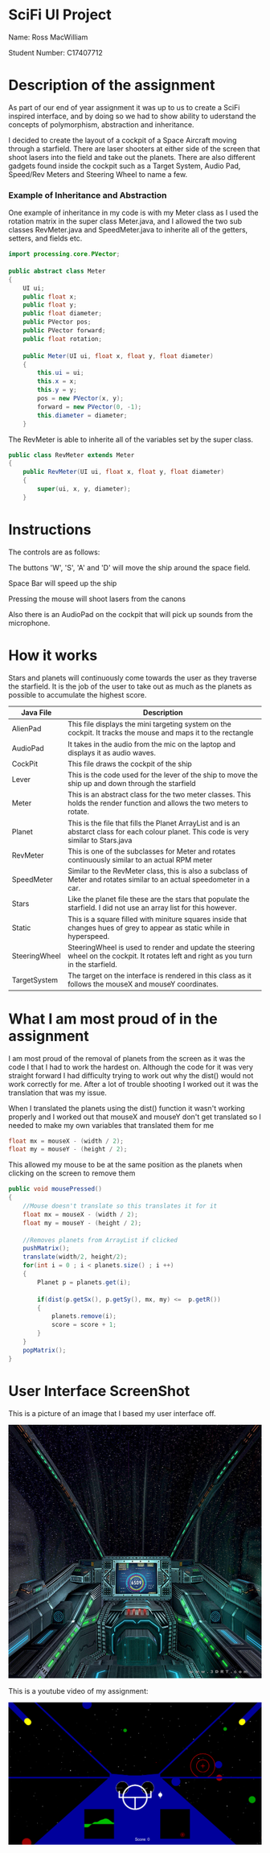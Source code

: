 # SciFi UI Project

Name: Ross MacWilliam

Student Number: C17407712

# Description of the assignment

As part of our end of year assignment it was up to us to create a SciFi inspired interface, and by doing so we had to show ability to uderstand the concepts of polymorphism, abstraction and inheritance.

I decided to create the layout of a cockpit of a Space Aircraft moving through a starfield. There are laser shooters at either side of the screen that shoot lasers into the field and take out the planets. There are also different gadgets found inside the cockpit such as a Target System, Audio Pad, Speed/Rev Meters and Steering Wheel to name a few.

### Example of Inheritance and Abstraction

One example of inheritance in my code is with my Meter class as I used the rotation matrix in the super class Meter.java,
and I allowed the two sub classes RevMeter.java and SpeedMeter.java to inherite all of the getters, setters, and fields etc.

```Java
import processing.core.PVector; 

public abstract class Meter
{
    UI ui;
    public float x;
    public float y;
    public float diameter;
    public PVector pos;
    public PVector forward;
    public float rotation;

    public Meter(UI ui, float x, float y, float diameter)
    {
        this.ui = ui;
        this.x = x;
        this.y = y;
        pos = new PVector(x, y);
        forward = new PVector(0, -1);
        this.diameter = diameter;
    }

```

The RevMeter is able to inherite all of the variables set by the super class.

```Java
public class RevMeter extends Meter
{
    public RevMeter(UI ui, float x, float y, float diameter)
    {
        super(ui, x, y, diameter);
    }

```

# Instructions
The controls are as follows:

The buttons 'W', 'S', 'A' and 'D' will move the ship around the space field.

Space Bar will speed up the ship

Pressing the mouse will shoot lasers from the canons

Also there is an AudioPad on the cockpit that will pick up sounds from the microphone.


# How it works
Stars and planets will continuously come towards the user as they traverse the starfield. 
It is the job of the user to take out as much as the planets as possible to accumulate the highest score.

| Java File | Description |
|-----------|-----------|
|AlienPad | This file displays the mini targeting system on the cockpit. It tracks the mouse and maps it to the rectangle |
|AudioPad | It takes in the audio from the mic on the laptop and displays it as audio waves. |
|CockPit | This file draws the cockpit of the ship |
|Lever | This is the code used for the lever of the ship to move the ship up and down through the starfield |
|Meter | This is an abstract class for the two meter classes. This holds the render function and allows the two meters to rotate. |
|Planet | This is the file that fills the Planet ArrayList and is an abstarct class for each colour planet. This code is very similar to Stars.java |
|RevMeter | This is one of the subclasses for Meter and rotates continuously similar to an actual RPM meter  |
|SpeedMeter | Similar to the RevMeter class, this is also a subclass of Meter and rotates similar to an actual speedometer in a car. |
|Stars | Like the planet file these are the stars that populate the starfield. I did not use an array list for this however. |
|Static | This is a square filled with miniture squares inside that changes hues of grey to appear as static while in hyperspeed. |
|SteeringWheel | SteeringWheel is used to render and update the steering wheel on the cockpit. It rotates left and right as you turn in the starfield. |
|TargetSystem | The target on the interface is rendered in this class as it follows the mouseX and mouseY coordinates. |



# What I am most proud of in the assignment
I am most proud of the removal of planets from the screen as it was the code I that I had to work the hardest on.
Although the code for it was very straight forward I had difficulty trying to work out why the dist() would 
not work correctly for me. After a lot of trouble shooting I worked out it was the translation that was my issue.

When I translated the planets using the dist() function it wasn't working properly and I worked out that mouseX and mouseY
don't get translated so I needed to make my own variables that translated them for me

```Java
float mx = mouseX - (width / 2);
float my = mouseY - (height / 2);
```

This allowed my mouse to be at the same position as the planets when clicking on the screen to remove them


```Java
public void mousePressed()
{
    //Mouse doesn't translate so this translates it for it
    float mx = mouseX - (width / 2);
	float my = mouseY - (height / 2);
	
    //Removes planets from ArrayList if clicked
    pushMatrix();
    translate(width/2, height/2);
    for(int i = 0 ; i < planets.size() ; i ++)
    {
        Planet p = planets.get(i);
                    
        if(dist(p.getSx(), p.getSy(), mx, my) <=  p.getR())
        {
            planets.remove(i);
            score = score + 1;
        }            
    } 
    popMatrix();    
}
```

# User Interface ScreenShot
This is a picture of an image that I based my user interface off.

![An image](images/SciFiCockpit.PNG)


This is a youtube video of my assignment:

[![YouTube](images/Interface.PNG)](https://youtu.be/xd7LGK6fpHY)

